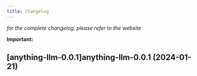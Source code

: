 ```yaml
---
title: Changelog
---
```



*for the complete changelog, please refer to the website*

**Important:**







## [anything-llm-0.0.1]anything-llm-0.0.1 (2024-01-21)